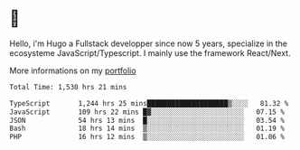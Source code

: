 # 👋 

Hello, i'm Hugo a Fullstack developper since now 5 years, specialize in the ecosysteme JavaScript/Typescript. I mainly use the framework React/Next.

More informations on my [portfolio](https://hcampos.fr)

<!--START_SECTION:waka-->

```txt
Total Time: 1,530 hrs 21 mins

TypeScript       1,244 hrs 25 mins████████████████████▒░░░░   81.32 %
JavaScript       109 hrs 22 mins █▓░░░░░░░░░░░░░░░░░░░░░░░   07.15 %
JSON             54 hrs 13 mins  █░░░░░░░░░░░░░░░░░░░░░░░░   03.54 %
Bash             18 hrs 14 mins  ▒░░░░░░░░░░░░░░░░░░░░░░░░   01.19 %
PHP              16 hrs 12 mins  ▒░░░░░░░░░░░░░░░░░░░░░░░░   01.06 %
```

<!--END_SECTION:waka-->
